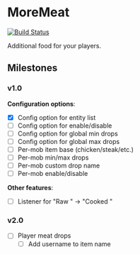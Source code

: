 # MoreMeat

[![Build Status](https://travis-ci.org/RalphORama/MoreMeat.svg?branch=master)](https://travis-ci.org/RalphORama/MoreMeat)

Additional food for your players.

## Milestones

### v1.0

**Configuration options**:

- [x] Config option for entity list
- [ ] Config option for enable/disable
- [ ] Config option for global min drops
- [ ] Config option for global max drops
- [ ] Per-mob item base (chicken/steak/etc.)
- [ ] Per-mob min/max drops
- [ ] Per-mob custom drop name
- [ ] Per-mob enable/disable

**Other features**:

- [ ] Listener for "Raw <Meat>" -> "Cooked <Meat>"

### v2.0

- [ ] Player meat drops
  - [ ] Add username to item name
